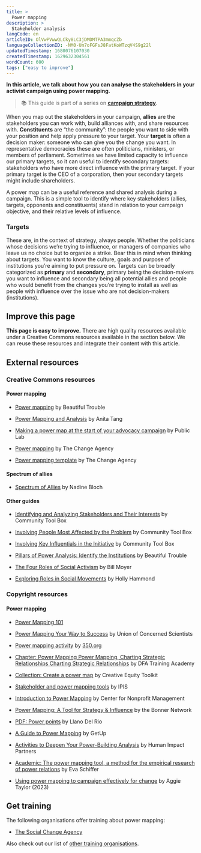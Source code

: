 ```yaml
---
title: >
  Power mapping
description: >
  Stakeholder analysis
langCode: en
articleID: OlVwPVwwQLCky8LC3jDMDMTPA3mmqcZb
languageCollectionID: -NM0-Um7oFGFsJ8FatKoWTzqV4S9g22l
updatedTimestamp: 1680076107030
createdTimestamp: 1629632304561
wordCount: 600
tags: ["easy to improve"]
---
```


**In this article, we talk about how you can analyse the stakeholders in your activist campaign using power mapping.**

> 📚 This guide is part of a series on [**campaign strategy**](/strategy).

When you map out the stakeholders in your campaign, **allies** are the stakeholders you can work with, build alliances with, and share resources with. **Constituents** are “the community”: the people you want to side with your position and help apply pressure to your target. Your **target** is often a decision maker: someone who can give you the change you want. In representative democracies these are often politicians, ministers, or members of parliament. Sometimes we have limited capacity to influence our primary targets, so it can useful to identify secondary targets: stakeholders who have more direct influence with the primary target. If your primary target is the CEO of a corporation, then your secondary targets might include shareholders.

A power map can be a useful reference and shared analysis during a campaign. This is a simple tool to identify where key stakeholders (allies, targets, opponents and constituents) stand in relation to your campaign objective, and their relative levels of influence.

### **Targets**

These are, in the context of strategy, always people. Whether the politicians whose decisions we’re trying to influence, or managers of companies who leave us no choice but to organize a strike. Bear this in mind when thinking about targets. You want to know the culture, goals and purpose of institutions you’re aiming to put pressure on. Targets can be broadly categorized as **primary** and **secondary**, primary being the decision-makers you want to influence and secondary being all potential allies and people who would benefit from the changes you’re trying to install as well as people with influence over the issue who are not decision-makers (institutions).

## Improve this page

**This page is easy to improve.** There are high quality resources available under a Creative Commons resources available in the section below. We can reuse these resources and integrate their content with this article.

## External resources

### Creative Commons resources

#### Power mapping

-   [Power mapping](https://beautifultrouble.org/toolbox/tool/power-mapping/?utm_source=activisthandbook.org) by Beautiful Trouble
    
-   [Power Mapping and Analysis](https://commonslibrary.org/guide-power-mapping-and-analysis/?utm_source=activisthandbook.org) by Anita Tang
    
-   [Making a power map at the start of your advocacy campaign](https://publiclab.org/notes/julia_e_masters/06-24-2021/making-a-power-map-at-the-start-of-your-advocacy-campaign?utm_source=activisthandbook.org) by Public Lab
    
-   [Power mapping](https://thechangeagency.org/power-mapping/?utm_source=activisthandbook.org) by The Change Agency
    
-   [Power mapping template](https://thechangeagency.org/power-mapping-template/?utm_source=activisthandbook.org) by The Change Agency
    

#### Spectrum of allies

-   [Spectrum of Allies](https://commonslibrary.org/spectrum-of-allies/) by Nadine Bloch
    

#### Other guides

-   [Identifying and Analyzing Stakeholders and Their Interests](https://ctb.ku.edu/en/table-of-contents/participation/encouraging-involvement/identify-stakeholders/main) by Community Tool Box
    
-   [Involving People Most Affected by the Problem](https://ctb.ku.edu/en/table-of-contents/participation/encouraging-involvement/involve-those-affected/main) by Community Tool Box
    
-   [Involving Key Influentials in the Initiative](https://ctb.ku.edu/en/table-of-contents/participation/encouraging-involvement/key-influentials/main) by Community Tool Box
    
-   [Pillars of Power Analysis: Identify the Institutions](https://commonslibrary.org/pillars-of-power/) by Beautiful Trouble
    
-   [The Four Roles of Social Activism](https://commonslibrary.org/the-four-roles-of-social-activism/) by Bill Moyer
    
-   [Exploring Roles in Social Movements](https://commonslibrary.org/exploring-roles-in-social-change-movements/) by Holly Hammond
    

### Copyright resources

#### Power mapping

-   [Power Mapping 101](https://neaedjustice.org/power-mapping-101/?utm_source=activisthandbook.org)
    
-   [Power Mapping Your Way to Success](https://www.ucsusa.org/sites/default/files/attach/2018/07/SN_Toolkit_Power_Mapping_Your_Way_to_Success.pdf?utm_source=activisthandbook.org) by Union of Concerned Scientists
    
-   [Power mapping activity](https://trainings.350.org/resource/power-mapping-activity/?utm_source=activisthandbook.org) by [350.org](http://350.org)
    
-   [Chapter: Power Mapping Power Mapping, Charting Strategic Relationships Charting Strategic Relationships](https://greenlining.org/wp-content/uploads/2013/02/PowerMapping.pdf?utm_source=activisthandbook.org) by DFA Training Academy
    
-   [Collection: Create a power map](https://creativeequitytoolkit.org/topic/cultural-consultation/create-a-power-map/?utm_source=activisthandbook.org) by Creative Equity Toolkit
    
-   [Stakeholder and power mapping tools](https://ipisresearch.be/home/maps-data/power-mapping/?utm_source=activisthandbook.org) by IPIS
    
-   [Introduction to Power Mapping](https://cnmsocal.org/news/introduction-to-power-mapping/?utm_source=activisthandbook.org) by Center for Nonprofit Management
    
-   [Power Mapping: A Tool for Strategy & Influence](http://bonnernetwork.pbworks.com/w/file/fetch/70546632/BonCur.PowerMapping.pdf?utm_source=activisthandbook.org) by the Bonner Network
    
-   [PDF: Power points](http://www.rostenwoo.biz/content/powerpoints/powerpoints_folded_white_bg.pdf?utm_source=activisthandbook.org) by Llano Del Rio
    
-   [A Guide to Power Mapping](https://cdn.getup.org.au/1529-Power_Mapping_-_changed_graphic.pdf?utm_source=activisthandbook.org) by GetUp
    
-   [Activities to Deepen Your Power-Building Analysis](https://humanimpact.org/hipprojects/activities-to-deepen-your-power-building-analysis/?utm_source=activisthandbook.org) by Human Impact Partners
    
-   [Academic: The power mapping tool, a method for the empirical research of power relations](https://www.researchgate.net/publication/5056591_The_power_mapping_tool_a_method_for_the_empirical_research_of_power_relations?utm_source=activisthandbook.org) by Eva Schiffer
    
-   [Using power mapping to campaign effectively for change](https://www.charitycomms.org.uk/using-power-mapping-to-campaign-effectively-for-change?utm_source=activisthandbook.org) by Aggie Taylor (2023)
    

## Get training

The following organisations offer training about power mapping:

-   [The Social Change Agency](https://thesocialchangeagency.org/what-we-do/training/?utm_source=activisthandbook.org)
    

Also check out our list of [other training organisations](/trainings).